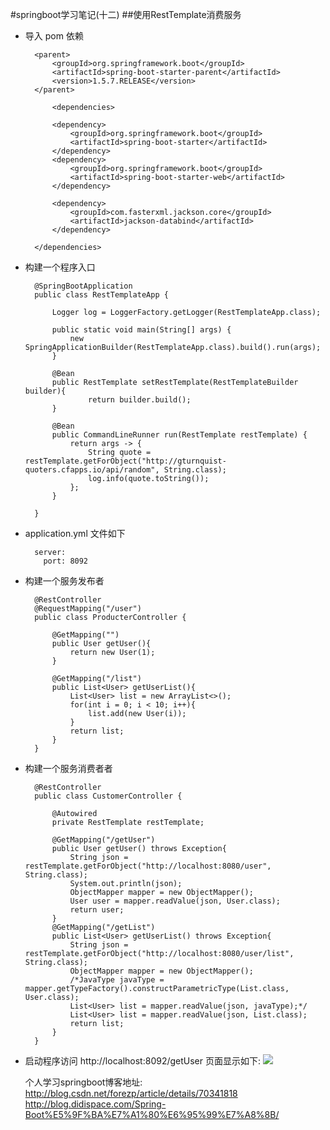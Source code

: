 #springboot学习笔记(十二)
##使用RestTemplate消费服务

- 导入 pom 依赖

		<parent>
			<groupId>org.springframework.boot</groupId>
			<artifactId>spring-boot-starter-parent</artifactId>
			<version>1.5.7.RELEASE</version>
		</parent>
		
			<dependencies>
	
			<dependency>
				<groupId>org.springframework.boot</groupId>
				<artifactId>spring-boot-starter</artifactId>
			</dependency>
			<dependency>
				<groupId>org.springframework.boot</groupId>
				<artifactId>spring-boot-starter-web</artifactId>
			</dependency>
	
			<dependency>
				<groupId>com.fasterxml.jackson.core</groupId>
				<artifactId>jackson-databind</artifactId>
			</dependency>
	
		</dependencies>
	

- 构建一个程序入口

		@SpringBootApplication
		public class RestTemplateApp {
		
			Logger log = LoggerFactory.getLogger(RestTemplateApp.class);
			
			public static void main(String[] args) {
				new SpringApplicationBuilder(RestTemplateApp.class).build().run(args);
			}
		
			@Bean
			public RestTemplate setRestTemplate(RestTemplateBuilder builder){
					return builder.build();
			}
		
			@Bean
			public CommandLineRunner run(RestTemplate restTemplate) {
				return args -> {
					String quote = restTemplate.getForObject("http://gturnquist-quoters.cfapps.io/api/random", String.class);
					log.info(quote.toString());
				};
			}
		
		}

- application.yml 文件如下

		server: 
		  port: 8092

- 构建一个服务发布者

		@RestController
		@RequestMapping("/user")
		public class ProducterController {
		
			@GetMapping("")
			public User getUser(){
				return new User(1);
			}
			
			@GetMapping("/list")
			public List<User> getUserList(){
				List<User> list = new ArrayList<>();
				for(int i = 0; i < 10; i++){
					list.add(new User(i));
				}
				return list;
			}
		}

- 构建一个服务消费者者

		@RestController
		public class CustomerController {
			
			@Autowired
			private RestTemplate restTemplate;
			
			@GetMapping("/getUser")
			public User getUser() throws Exception{
				String json = restTemplate.getForObject("http://localhost:8080/user", String.class);
				System.out.println(json);
				ObjectMapper mapper = new ObjectMapper();
				User user = mapper.readValue(json, User.class);
				return user;
			}
			@GetMapping("/getList")
			public List<User> getUserList() throws Exception{
				String json = restTemplate.getForObject("http://localhost:8080/user/list", String.class);
				ObjectMapper mapper = new ObjectMapper();
				/*JavaType javaType = mapper.getTypeFactory().constructParametricType(List.class, User.class);
				List<User> list = mapper.readValue(json, javaType);*/
				List<User> list = mapper.readValue(json, List.class);
				return list;
			}
		}

- 启动程序访问 http://localhost:8092/getUser 页面显示如下: 
![](/img/0011.png)



	个人学习springboot博客地址:
	http://blog.csdn.net/forezp/article/details/70341818
	http://blog.didispace.com/Spring-Boot%E5%9F%BA%E7%A1%80%E6%95%99%E7%A8%8B/